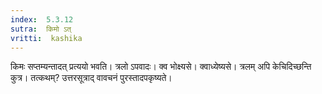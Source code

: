 ```yaml
---
index:  5.3.12
sutra:  किमो ऽत्
vritti:  kashika 
---
```


किमः सप्तम्यन्तादत् प्रत्ययो भवति। त्रलो ऽपवादः। क्व भोक्ष्यसे। क्वाध्येष्यसे। त्रलम् अपि केचिदिच्छन्ति कुत्र। तत्कथम्? उत्तरसूत्राद् वावचनं पुरस्तादपकृष्यते।

